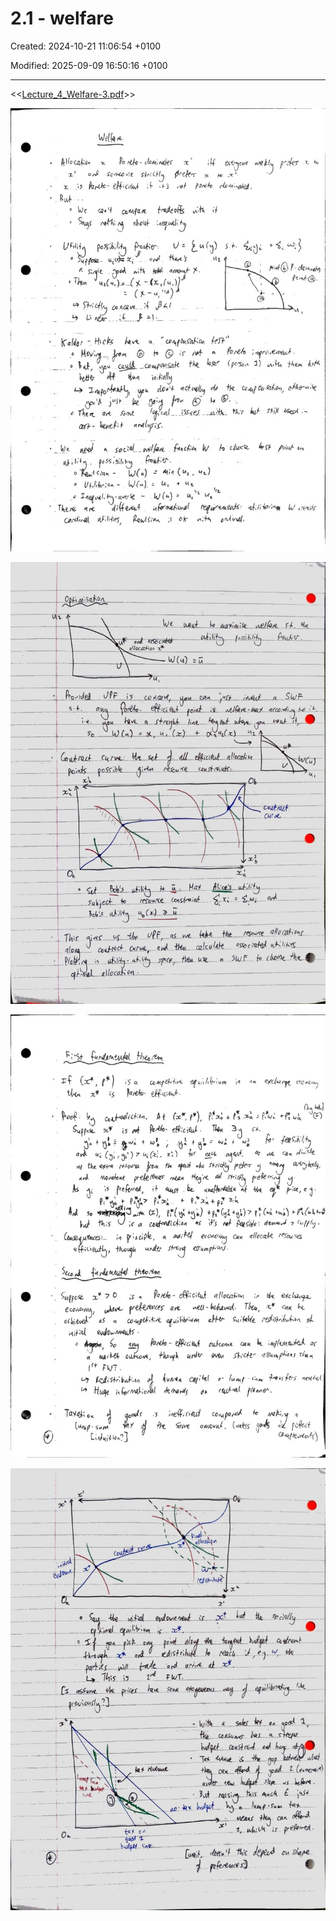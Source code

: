 # 2.1 - welfare

Created: 2024-10-21 11:06:54 +0100

Modified: 2025-09-09 16:50:16 +0100

---

<<[Lecture_4_Welfare-3.pdf](../../media/Lecture_4_Welfare-3.pdf)>>





![](../../media/Micro-2.1---welfare-image1.jpeg)





![](../../media/Micro-2.1---welfare-image2.jpeg)



![](../../media/Micro-2.1---welfare-image3.jpeg)



![](../../media/Micro-2.1---welfare-image4.jpeg)







